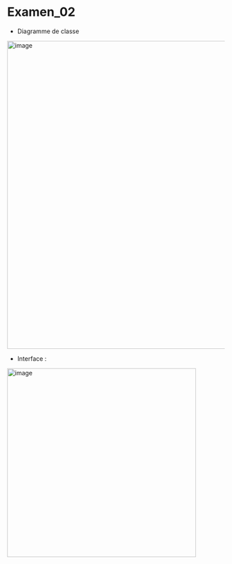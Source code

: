 # Examen_02
- Diagramme de classe 
<img width="713" alt="image" src="https://user-images.githubusercontent.com/98240453/204301206-fb096ed8-ffa9-4e7d-bc21-5cfb06febb55.png">


- Interface : 

<img width="437" alt="image" src="https://user-images.githubusercontent.com/98240453/203423153-63734a7c-217d-4096-b7bb-fdea94da6efb.png">
